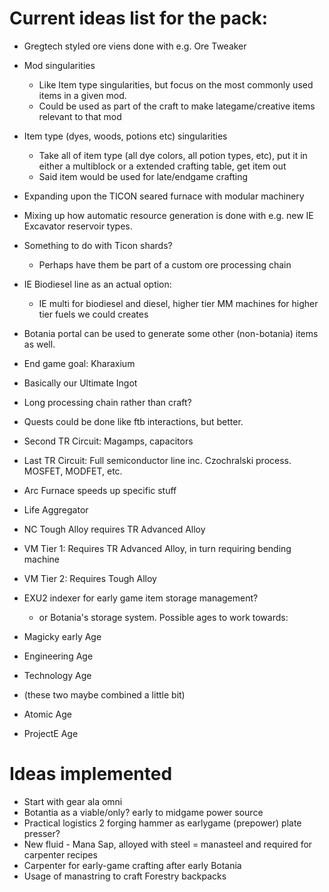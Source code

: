 # Current ideas list for the pack:

* Gregtech styled ore viens done with e.g. Ore Tweaker
* Mod singularities
  * Like Item type singularities, but focus on the most commonly used items in a given mod.
  * Could be used as part of the craft to make lategame/creative items relevant to that mod
* Item type (dyes, woods, potions etc) singularities
  * Take all of item type (all dye colors, all potion types, etc), put it in either a multiblock or a extended crafting table, get item out
  * Said item would be used for late/endgame crafting
* Expanding upon the TICON seared furnace with modular machinery
* Mixing up how automatic resource generation is done with e.g. new IE Excavator reservoir types.
* Something to do with Ticon shards?
  * Perhaps have them be part of a custom ore processing chain
* IE Biodiesel line as an actual option:
  * IE multi for biodiesel and diesel, higher tier MM machines for higher tier fuels we could creates
* Botania portal can be used to generate some other (non-botania) items as well.
* End game goal: Kharaxium
 * Basically our Ultimate Ingot
 * Long processing chain rather than craft?
* Quests could be done like ftb interactions, but better.
* Second TR Circuit: Magamps, capacitors
* Last TR Circuit: Full semiconductor line inc. Czochralski process. MOSFET, MODFET, etc.
* Arc Furnace speeds up specific stuff
* Life Aggregator
* NC Tough Alloy requires TR Advanced Alloy
* VM Tier 1: Requires TR Advanced Alloy, in turn requiring bending machine
* VM Tier 2: Requires Tough Alloy
* EXU2 indexer for early game item storage management?
  * or Botania's storage system.
Possible ages to work towards:
* Magicky early Age

* Engineering Age
* Technology Age
* (these two maybe combined a little bit)

* Atomic Age
* ProjectE Age

# Ideas implemented
* Start with gear ala omni
* Botantia as a viable/only? early to midgame power source
* Practical logistics 2 forging hammer as earlygame (prepower) plate presser?
* New fluid - Mana Sap, alloyed with steel = manasteel and required for carpenter recipes
* Carpenter for early-game crafting after early Botania
* Usage of manastring to craft Forestry backpacks
